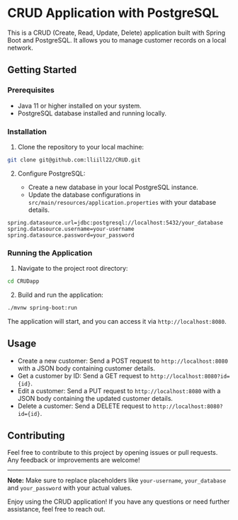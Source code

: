 # CRUD Application with PostgreSQL

This is a CRUD (Create, Read, Update, Delete) application built with Spring Boot and PostgreSQL. It allows you to manage customer records on a local network.

## Getting Started

### Prerequisites

- Java 11 or higher installed on your system.
- PostgreSQL database installed and running locally.

### Installation

1. Clone the repository to your local machine:

```bash
git clone git@github.com:lliill22/CRUD.git
```

2. Configure PostgreSQL:

   - Create a new database in your local PostgreSQL instance.
   - Update the database configurations in `src/main/resources/application.properties` with your database details.

```properties
spring.datasource.url=jdbc:postgresql://localhost:5432/your_database
spring.datasource.username=your-username
spring.datasource.password=your_password
```

### Running the Application

1. Navigate to the project root directory:

```bash
cd CRUDapp
```

2. Build and run the application:

```bash
./mvnw spring-boot:run
```

The application will start, and you can access it via `http://localhost:8080`.

## Usage

- Create a new customer: Send a POST request to `http://localhost:8080` with a JSON body containing customer details.
- Get a customer by ID: Send a GET request to `http://localhost:8080?id={id}`.
- Edit a customer: Send a PUT request to `http://localhost:8080` with a JSON body containing the updated customer details.
- Delete a customer: Send a DELETE request to `http://localhost:8080?id={id}`.

## Contributing

Feel free to contribute to this project by opening issues or pull requests. Any feedback or improvements are welcome!

---

**Note:** Make sure to replace placeholders like `your-username`, `your_database` and `your_password` with your actual values.

Enjoy using the CRUD application! If you have any questions or need further assistance, feel free to reach out.
